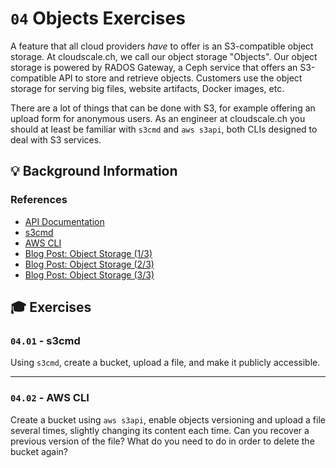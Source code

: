 # `04` Objects Exercises

A feature that all cloud providers *have* to offer is an S3-compatible object storage. At cloudscale.ch, we call our object storage "Objects". Our object storage is powered by RADOS Gateway, a Ceph service that offers an S3-compatible API to store and retrieve objects. Customers use the object storage for serving big files, website artifacts, Docker images, etc.

There are a lot of things that can be done with S3, for example offering an upload form for anonymous users. As an engineer at cloudscale.ch you should at least be familiar with `s3cmd` and `aws s3api`, both CLIs designed to deal with S3 services.

## 💡 Background Information

### References

* [API Documentation](https://api.cloudscale.ch)
* [s3cmd](https://s3tools.org/s3cmd)
* [AWS CLI](https://docs.aws.amazon.com/cli/latest/reference/s3/)
* [Blog Post: Object Storage (1/3)](https://www.cloudscale.ch/en/news/2017/06/30/launch-of-our-s3-compatible-object-storage)
* [Blog Post: Object Storage (2/3)](https://www.cloudscale.ch/en/news/2017/08/28/ready-to-go-with-our-object-storage)
* [Blog Post: Object Storage (3/3)](https://www.cloudscale.ch/en/news/2020/01/17/object-storage-new-urls)

## 🎓 Exercises

### `04.01` - s3cmd

Using `s3cmd`, create a bucket, upload a file, and make it publicly accessible.

---

### `04.02` - AWS CLI

Create a bucket using `aws s3api`, enable objects versioning and upload a file several times, slightly changing its content each time. Can you recover a previous version of the file? What do you need to do in order to delete the bucket again?
